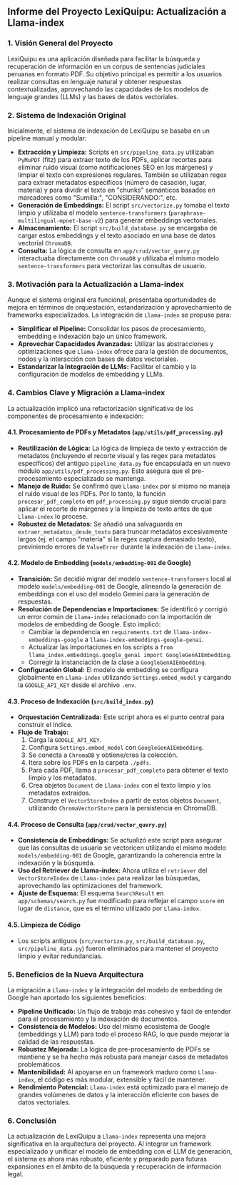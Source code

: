 ## Informe del Proyecto LexiQuipu: Actualización a Llama-index

### 1. Visión General del Proyecto

LexiQuipu es una aplicación diseñada para facilitar la búsqueda y recuperación de información en un corpus de sentencias judiciales peruanas en formato PDF. Su objetivo principal es permitir a los usuarios realizar consultas en lenguaje natural y obtener respuestas contextualizadas, aprovechando las capacidades de los modelos de lenguaje grandes (LLMs) y las bases de datos vectoriales.

### 2. Sistema de Indexación Original

Inicialmente, el sistema de indexación de LexiQuipu se basaba en un pipeline manual y modular:
*   **Extracción y Limpieza:** Scripts en `src/pipeline_data.py` utilizaban `PyMuPDF` (fitz) para extraer texto de los PDFs, aplicar recortes para eliminar ruido visual (como notificaciones SEO en los márgenes) y limpiar el texto con expresiones regulares. También se utilizaban regex para extraer metadatos específicos (número de casación, lugar, materia) y para dividir el texto en "chunks" semánticos basados en marcadores como "Sumilla:", "CONSIDERANDO:", etc.
*   **Generación de Embeddings:** El script `src/vectorize.py` tomaba el texto limpio y utilizaba el modelo `sentence-transformers` (`paraphrase-multilingual-mpnet-base-v2`) para generar embeddings vectoriales.
*   **Almacenamiento:** El script `src/build_database.py` se encargaba de cargar estos embeddings y el texto asociado en una base de datos vectorial `ChromaDB`.
*   **Consulta:** La lógica de consulta en `app/crud/vector_query.py` interactuaba directamente con `ChromaDB` y utilizaba el mismo modelo `sentence-transformers` para vectorizar las consultas de usuario.

### 3. Motivación para la Actualización a Llama-index

Aunque el sistema original era funcional, presentaba oportunidades de mejora en términos de orquestación, estandarización y aprovechamiento de frameworks especializados. La integración de `Llama-index` se propuso para:
*   **Simplificar el Pipeline:** Consolidar los pasos de procesamiento, embedding e indexación bajo un único framework.
*   **Aprovechar Capacidades Avanzadas:** Utilizar las abstracciones y optimizaciones que `Llama-index` ofrece para la gestión de documentos, nodos y la interacción con bases de datos vectoriales.
*   **Estandarizar la Integración de LLMs:** Facilitar el cambio y la configuración de modelos de embedding y LLMs.

### 4. Cambios Clave y Migración a Llama-index

La actualización implicó una refactorización significativa de los componentes de procesamiento e indexación:

#### 4.1. Procesamiento de PDFs y Metadatos (`app/utils/pdf_processing.py`)
*   **Reutilización de Lógica:** La lógica de limpieza de texto y extracción de metadatos (incluyendo el recorte visual y las regex para metadatos específicos) del antiguo `pipeline_data.py` fue encapsulada en un nuevo módulo `app/utils/pdf_processing.py`. Esto asegura que el pre-procesamiento especializado se mantenga.
*   **Manejo de Ruido:** Se confirmó que `Llama-index` por sí mismo no maneja el ruido visual de los PDFs. Por lo tanto, la función `procesar_pdf_completo` en `pdf_processing.py` sigue siendo crucial para aplicar el recorte de márgenes y la limpieza de texto antes de que `Llama-index` lo procese.
*   **Robustez de Metadatos:** Se añadió una salvaguarda en `extraer_metadatos_desde_texto` para truncar metadatos excesivamente largos (ej. el campo "materia" si la regex captura demasiado texto), previniendo errores de `ValueError` durante la indexación de `Llama-index`.

#### 4.2. Modelo de Embedding (`models/embedding-001` de Google)
*   **Transición:** Se decidió migrar del modelo `sentence-transformers` local al modelo `models/embedding-001` de Google, alineando la generación de embeddings con el uso del modelo Gemini para la generación de respuestas.
*   **Resolución de Dependencias e Importaciones:** Se identificó y corrigió un error común de `Llama-index` relacionado con la importación de modelos de embedding de Google. Esto implicó:
    *   Cambiar la dependencia en `requirements.txt` de `llama-index-embeddings-google` a `llama-index-embeddings-google-genai`.
    *   Actualizar las importaciones en los scripts a `from llama_index.embeddings.google_genai import GoogleGenAIEmbedding`.
    *   Corregir la instanciación de la clase a `GoogleGenAIEmbedding`.
*   **Configuración Global:** El modelo de embedding se configura globalmente en `Llama-index` utilizando `Settings.embed_model` y cargando la `GOOGLE_API_KEY` desde el archivo `.env`.

#### 4.3. Proceso de Indexación (`src/build_index.py`)
*   **Orquestación Centralizada:** Este script ahora es el punto central para construir el índice.
*   **Flujo de Trabajo:**
    1.  Carga la `GOOGLE_API_KEY`.
    2.  Configura `Settings.embed_model` con `GoogleGenAIEmbedding`.
    3.  Se conecta a `ChromaDB` y obtiene/crea la colección.
    4.  Itera sobre los PDFs en la carpeta `./pdfs`.
    5.  Para cada PDF, llama a `procesar_pdf_completo` para obtener el texto limpio y los metadatos.
    6.  Crea objetos `Document` de `Llama-index` con el texto limpio y los metadatos extraídos.
    7.  Construye el `VectorStoreIndex` a partir de estos objetos `Document`, utilizando `ChromaVectorStore` para la persistencia en ChromaDB.

#### 4.4. Proceso de Consulta (`app/crud/vector_query.py`)
*   **Consistencia de Embeddings:** Se actualizó este script para asegurar que las consultas de usuario se vectoricen utilizando el mismo modelo `models/embedding-001` de Google, garantizando la coherencia entre la indexación y la búsqueda.
*   **Uso del Retriever de Llama-index:** Ahora utiliza el `retriever` del `VectorStoreIndex` de `Llama-index` para realizar las búsquedas, aprovechando las optimizaciones del framework.
*   **Ajuste de Esquema:** El esquema `SearchResult` en `app/schemas/search.py` fue modificado para reflejar el campo `score` en lugar de `distance`, que es el término utilizado por `Llama-index`.

#### 4.5. Limpieza de Código
*   Los scripts antiguos (`src/vectorize.py`, `src/build_database.py`, `src/pipeline_data.py`) fueron eliminados para mantener el proyecto limpio y evitar redundancias.

### 5. Beneficios de la Nueva Arquitectura

La migración a `Llama-index` y la integración del modelo de embedding de Google han aportado los siguientes beneficios:
*   **Pipeline Unificado:** Un flujo de trabajo más cohesivo y fácil de entender para el procesamiento y la indexación de documentos.
*   **Consistencia de Modelos:** Uso del mismo ecosistema de Google (embeddings y LLM) para todo el proceso RAG, lo que puede mejorar la calidad de las respuestas.
*   **Robustez Mejorada:** La lógica de pre-procesamiento de PDFs se mantiene y se ha hecho más robusta para manejar casos de metadatos problemáticos.
*   **Mantenibilidad:** Al apoyarse en un framework maduro como `Llama-index`, el código es más modular, extensible y fácil de mantener.
*   **Rendimiento Potencial:** `Llama-index` está optimizado para el manejo de grandes volúmenes de datos y la interacción eficiente con bases de datos vectoriales.

### 6. Conclusión

La actualización de LexiQuipu a `Llama-index` representa una mejora significativa en la arquitectura del proyecto. Al integrar un framework especializado y unificar el modelo de embedding con el LLM de generación, el sistema es ahora más robusto, eficiente y preparado para futuras expansiones en el ámbito de la búsqueda y recuperación de información legal.
